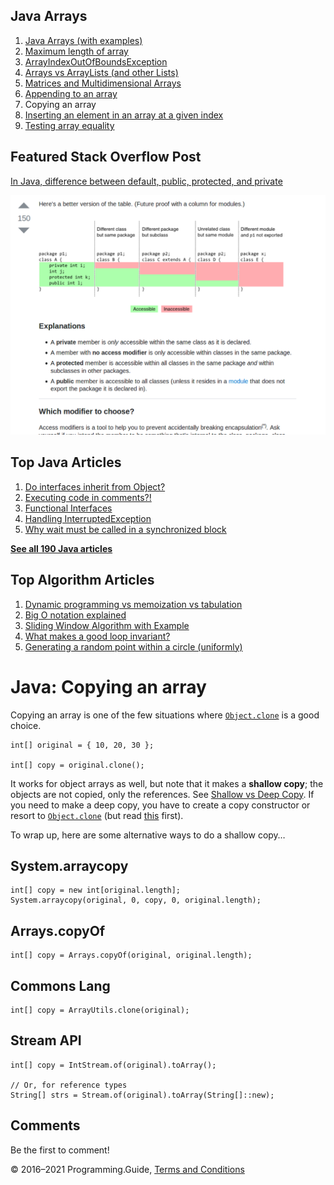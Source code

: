 



## Java Arrays

1.  [Java Arrays (with examples)](arrays.html)
2.  [Maximum length of array](array-maximum-length.html)
3.  [ArrayIndexOutOfBoundsException](arrayindexoutofboundsexception.html)
4.  [Arrays vs ArrayLists (and other Lists)](array-vs-arraylist.html)
5.  [Matrices and Multidimensional Arrays](matrices-and-multidimensional-arrays.html)
6.  [Appending to an array](array-append.html)
7.  Copying an array
8.  [Inserting an element in an array at a given index](array-insert-at-index.html)
9.  [Testing array equality](testing-array-equality.html)

## Featured Stack Overflow Post

[In Java, difference between default, public, protected, and private](https://stackoverflow.com/a/33627846/276052)

[<img src="../images/so-featured-33627846.png" alt="StackOverflow screenshot thumbnail" class="screenshot" />](https://stackoverflow.com/a/33627846/276052)



## Top Java Articles

1.  [Do interfaces inherit from Object?](do-interfaces-inherit-from-object.html)
2.  [Executing code in comments?!](executing-code-in-comments.html)
3.  [Functional Interfaces](functional-interfaces.html)
4.  [Handling InterruptedException](handling-interrupted-exceptions.html)
5.  [Why wait must be called in a synchronized block](why-wait-must-be-in-synchronized.html)

[**See all 190 Java articles**](index.html)

## Top Algorithm Articles

1.  [Dynamic programming vs memoization vs tabulation](../dynamic-programming-vs-memoization-vs-tabulation.html)
2.  [Big O notation explained](../big-o-notation-explained.html)
3.  [Sliding Window Algorithm with Example](../sliding-window-example.html)
4.  [What makes a good loop invariant?](../what-makes-a-good-loop-invariant.html)
5.  [Generating a random point within a circle (uniformly)](../random-point-within-circle.html)

# Java: Copying an array

Copying an array is one of the few situations where [`Object.clone`](https://docs.oracle.com/javase/8/docs/api/java/lang/Object.html#clone--) is a good choice.

    int[] original = { 10, 20, 30 };

    int[] copy = original.clone();

It works for object arrays as well, but note that it makes a **shallow copy**; the objects are not copied, only the references. See [Shallow vs Deep Copy](../shallow-vs-deep-copy.html). If you need to make a deep copy, you have to create a copy constructor or resort to [`Object.clone`](https://docs.oracle.com/javase/8/docs/api/java/lang/Object.html#clone--) (but read [this](https://stackoverflow.com/q/4081858/276052) first).

To wrap up, here are some alternative ways to do a shallow copy…

## System.arraycopy

    int[] copy = new int[original.length];
    System.arraycopy(original, 0, copy, 0, original.length);

## Arrays.copyOf

    int[] copy = Arrays.copyOf(original, original.length);

## Commons Lang

    int[] copy = ArrayUtils.clone(original);

## Stream API

    int[] copy = IntStream.of(original).toArray();

    // Or, for reference types
    String[] strs = Stream.of(original).toArray(String[]::new);

## Comments

Be the first to comment!

© 2016–2021 Programming.Guide, [Terms and Conditions](../terms-and-conditions.html)

